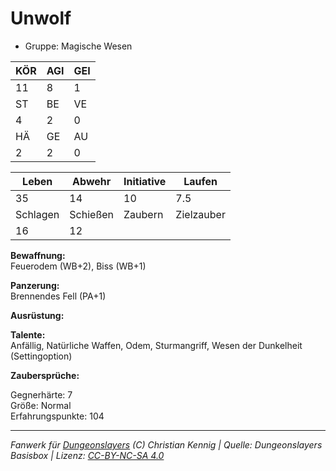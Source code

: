 # Unwolf  
- Gruppe: Magische Wesen  

| KÖR | AGI | GEI |  
| --- | --- | --- |  
| 11  | 8   | 1   |
| ST  | BE  | VE  |  
| 4   | 2   | 0   |
| HÄ  | GE  | AU  |  
| 2   | 2   | 0   |


| Leben    | Abwehr   | Initiative | Laufen     |
| -------- | -------- | ---------- | ---------- |
| 35       | 14       | 10         | 7.5        |
| Schlagen | Schießen | Zaubern    | Zielzauber |
| 16       | 12       |            |            |

**Bewaffnung:**  
Feuerodem (WB+2), Biss (WB+1)

**Panzerung:**  
Brennendes Fell (PA+1)

**Ausrüstung:**  


**Talente:**  
Anfällig, Natürliche Waffen, Odem, Sturmangriff, Wesen der Dunkelheit (Settingoption)

**Zaubersprüche:**  


Gegnerhärte: 7  
Größe: Normal  
Erfahrungspunkte: 104  



___
*Fanwerk für [Dungeonslayers](https://www.dungeonslayers.net/) (C) Christian Kennig | Quelle: Dungeonslayers Basisbox | Lizenz: [CC-BY-NC-SA 4.0](https://creativecommons.org/licenses/by-nc-sa/4.0/deed.de)*